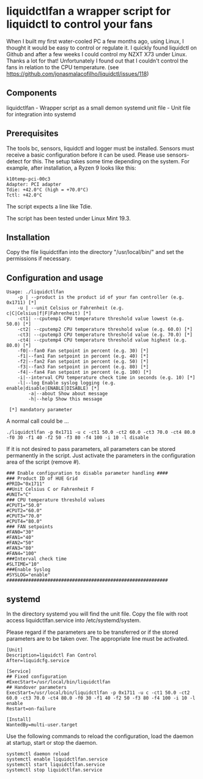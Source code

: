 # liquidctlfan a wrapper script for liquidctl to control your fans
When I built my first water-cooled PC a few months ago, using Linux, I thought it would be easy to control or regulate it. I quickly found liquidctl on Github and after a few weeks I could control my NZXT X73 under Linux. Thanks a lot for that!
Unfortunately I found out that I couldn't control the fans in relation to the CPU temperature. (see https://github.com/jonasmalacofilho/liquidctl/issues/118)

## Components
liquidctlfan - Wrapper script as a small demon
systemd unit file - Unit file for integration into systemd

## Prerequisites
The tools bc, sensors, liquidctl and logger must be installed.
Sensors must receive a basic configuration before it can be used. Please use sensors-detect for this. The setup takes some time depending on the system. For example, after installation, a Ryzen 9 looks like this:
```
k10temp-pci-00c3
Adapter: PCI adapter
Tdie: +42.0°C (high = +70.0°C)
Tctl: +42.0°C
```
The script expects a line like Tdie.

The script has been tested under Linux Mint 19.3.

## Installation
Copy the file liquidctlfan into the directory "/usr/local/bin/" and set the permissions if necessary.

## Configuration and usage
```
Usage: ./liquidctlfan
	-p | --product is the product id of your fan controller (e.g. 0x1711) [*]
	-u | --unit Celsius or Fahrenheit (e.g. c|C|Celsius|f|F|Fahrenheit) [*]
	-ct1| --cputemp1 CPU temperature threshold value lowest (e.g. 50.0) [*]
	-ct2| --cputemp2 CPU temperature threshold value (e.g. 60.0) [*]
	-ct3| --cputemp3 CPU temperature threshold value (e.g. 70.0) [*]
	-ct4| --cputemp4 CPU temperature threshold value highest (e.g. 80.0) [*]
	-f0|--fan0 Fan setpoint in percent (e.g. 30) [*]
	-f1|--fan1 Fan setpoint in percent (e.g. 40) [*]
	-f2|--fan2 Fan setpoint in percent (e.g. 50) [*]
	-f3|--fan3 Fan setpoint in percent (e.g. 80) [*]
	-f4|--fan4 Fan setpoint in percent (e.g. 100) [*]
	-i|--interval CPU temperature check time in seconds (e.g. 10) [*]
	-l|--log Enable syslog logging (e.g. enable|disable|ENABLE|DISABLE) [*]
        -a|--about Show about message
        -h|--help Show this message

 [*] mandatory parameter
```
A normal call could be ...

`./liquidctlfan -p 0x1711 -u c -ct1 50.0 -ct2 60.0 -ct3 70.0 -ct4 80.0 -f0 30 -f1 40 -f2 50 -f3 80 -f4 100 -i 10 -l disable`

If it is not desired to pass parameters, all parameters can be stored permanently in the script. Just activate the parameters in the configuration area of the script (remove #). 
```
### Enable configuration to disable parameter handling ####
### Product ID of HUE Grid
#PRID="0x1711"
##Unit Celsius C or Fahrenheit F
#UNIT="C"
### CPU temperature threshold values
#CPUT1="50.0"
#CPUT2="60.0"
#CPUT3="70.0"
#CPUT4="80.0"
### FAN setpoints
#FAN0="30"
#FAN1="40"
#FAN2="50"
#FAN3="80"
#FAN4="100"
###Interval check time
#SLTIME="10"
###Enable Syslog
#SYSLOG="enable"
###########################################################
```
## systemd
In the directory systemd you will find the unit file.
Copy the file with root access liquidctlfan.service into /etc/systemd/system.

Please regard if the parameters are to be transferred or if the stored parameters are to be taken over. The appropriate line must be activated.
```
[Unit]
Description=liquidctl Fan Control
After=liquidcfg.service

[Service]
## Fixed configuration
#ExecStart=/usr/local/bin/liquidctlfan
## Handover parameters
ExecStart=/usr/local/bin/liquidctlfan -p 0x1711 -u c -ct1 50.0 -ct2 60.0 -ct3 70.0 -ct4 80.0 -f0 30 -f1 40 -f2 50 -f3 80 -f4 100 -i 10 -l enable
Restart=on-failure

[Install]
WantedBy=multi-user.target 
```
Use the following commands to reload the configuration, load the daemon at startup, start or stop the daemon.

```
systemctl daemon reload
systemctl enable liquidctlfan.service
systemctl start liquidctlfan.service
systemctl stop liquidctlfan.service
```


